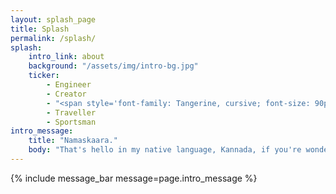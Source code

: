 ```yaml
---
layout: splash_page
title: Splash
permalink: /splash/
splash:
    intro_link: about
    background: "/assets/img/intro-bg.jpg"
    ticker:
        - Engineer
        - Creator
        - "<span style='font-family: Tangerine, cursive; font-size: 90px;'>Artist</span>"
        - Traveller
        - Sportsman
intro_message:
    title: "Namaskaara."
    body: "That's hello in my native language, Kannada, if you're wondering.<br/>I'm <b>Nitheesh</b> btw. A software engineer by profession & and a whole lot more by passion."
---
```

<div id="about">
    {% include message_bar message=page.intro_message %}
</div>